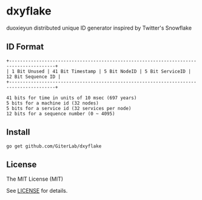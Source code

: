 # dxyflake

duoxieyun distributed unique ID generator inspired by Twitter's Snowflake

## ID Format

    +---------------------------------------------------------------------------------------+
    | 1 Bit Unused | 41 Bit Timestamp | 5 Bit NodeID | 5 Bit ServiceID | 12 Bit Sequence ID |
    +---------------------------------------------------------------------------------------+

    41 bits for time in units of 10 msec (697 years)
    5 bits for a machine id (32 nodes)
    5 bits for a service id (32 services per node)
    12 bits for a sequence number (0 ~ 4095)

## Install

    go get github.com/GiterLab/dxyflake

## License

The MIT License (MIT)

See [LICENSE](https://github.com/GiterLab/dxyflake/blob/master/LICENSE) for details.
